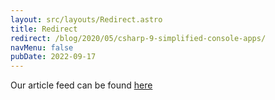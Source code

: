 ```yaml
---
layout: src/layouts/Redirect.astro
title: Redirect
redirect: /blog/2020/05/csharp-9-simplified-console-apps/
navMenu: false
pubDate: 2022-09-17
---
```

<div>
Our article feed can be found <a href="/blog/2020/05/csharp-9-simplified-console-apps/">here</a>
</div>
